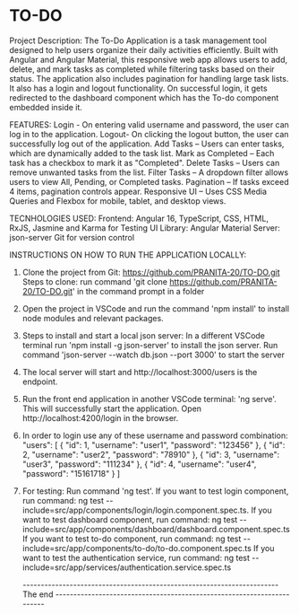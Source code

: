# TO-DO
Project Description: The To-Do Application is a task management tool designed to help users organize their daily activities efficiently. Built with Angular and Angular Material, this responsive web app allows users to add, delete, and mark tasks as completed while filtering tasks based on their status. The application also includes pagination for handling large task lists. It also has a login and logout functionality. On successful login, it gets redirected to the dashboard component which has the To-do component embedded inside it.

FEATURES:
Login - On entering valid username and password, the user can log in to the application.
Logout- On clicking the logout button, the user can successfully log out of the application.
Add Tasks – Users can enter tasks, which are dynamically added to the task list.
Mark as Completed – Each task has a checkbox to mark it as "Completed".
Delete Tasks – Users can remove unwanted tasks from the list.
Filter Tasks – A dropdown filter allows users to view All, Pending, or Completed tasks.
Pagination – If tasks exceed 4 items, pagination controls appear.
Responsive UI – Uses CSS Media Queries and Flexbox for mobile, tablet, and desktop views.

TECNHOLOGIES USED:
Frontend: Angular 16, TypeScript, CSS, HTML, RxJS, Jasmine and Karma for Testing
UI Library: Angular Material
Server: json-server
Git for version control

INSTRUCTIONS ON HOW TO RUN THE APPLICATION LOCALLY:
1. Clone the project from Git: https://github.com/PRANITA-20/TO-DO.git
   Steps to clone: run command 'git clone https://github.com/PRANITA-20/TO-DO.git' in the command prompt in a folder
2. Open the project in VSCode and run the command 'npm install' to install node modules and relevant packages.
3. Steps to install and start a local json server: In a different VSCode terminal run 'npm install -g json-server' to install the json server.
                                                    Run command 'json-server --watch db.json --port 3000' to start the server
4. The local server will start and http://localhost:3000/users is the endpoint.
5. Run the front end application in another VSCode terminal: 'ng serve'. This will successfully start the application. Open http://localhost:4200/login in the browser.
6. In order to login use any of these username and password combination: "users": [ { "id": 1, "username": "user1", "password": "123456" }, { "id": 2, "username": "user2", "password": "78910" }, { "id": 3, "username": "user3", "password": "111234" }, { "id": 4, "username": "user4", "password": "15161718" } ]
7. For testing: Run command 'ng test'. If you want to test login component, run command: ng test --include=src/app/components/login/login.component.spec.ts.
                                       If you want to test dashboard component, run command: ng test --include=src/app/components/dashboard/dashboard.component.spec.ts
                                       If you want to test to-do component, run command: ng test --include=src/app/components/to-do/to-do.component.spec.ts
                                       If you want to test the authentication service, run command: ng test --include=src/app/services/authentication.service.spec.ts




   -----------------------------------------------------------------------The end -----------------------------------------------------------------------
